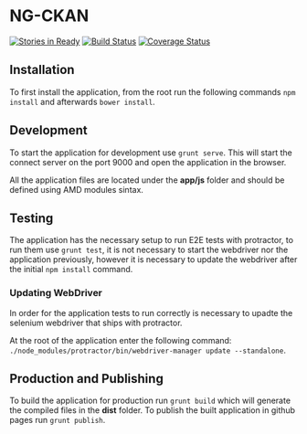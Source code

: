 # NG-CKAN

[![Stories in Ready](https://badge.waffle.io/mxabierto/ng-ckan.png?label=ready&title=Ready)](https://waffle.io/mxabierto/ng-ckan) [![Build Status](https://travis-ci.org/mxabierto/ng-ckan.svg?branch=master)](https://travis-ci.org/mxabierto/ng-ckan)
[![Coverage Status](https://coveralls.io/repos/mxabierto/ng-ckan/badge.svg?branch=master&service=github)](https://coveralls.io/github/mxabierto/ng-ckan?branch=master)

## Installation

To first install the application, from the root run the following commands `npm install` and afterwards `bower install`.

## Development

To start the application for development use `grunt serve`. This will start the connect server on the port 9000 and open the application in the browser.

All the application files are located under the __app/js__ folder and should be defined using AMD modules sintax.

## Testing

The application has the necessary setup to run E2E tests with protractor, to run them use `grunt test`, it is not necessary to start the webdriver nor the application previously, however it is necessary to update the webdriver after the initial `npm install` command.

### Updating WebDriver

In order for the application tests to run correctly is necessary to upadte the selenium webdriver that ships with protractor.

At the root of the application enter the following command: `./node_modules/protractor/bin/webdriver-manager update --standalone`.

## Production and Publishing

To build the application for production run `grunt build` which will generate the compiled files in the __dist__ folder. To publish the built application in github pages run `grunt publish`.
